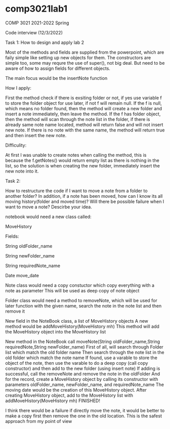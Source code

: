 # comp3021lab1

COMP 3021 2021-2022 Spring

Code interview (12/3/2022)

Task 1: How to design and apply lab 2

Most of the methods and fields are supplied from the powerpoint, which are faily simple like setting up new objects for them.
The constructors are simple too, some may requre the use of super(), not big deal. But need to be aware of how to assign fields for different objects.

The main focus would be the insertNote function

How I apply:

First the method check if there is exsiting folder or not, if yes use variable f to store the folder object for use later, if not f will remain null.
If the f is null, which means no folder found, then the method will create a new folder and insert a note immediately, then leave the method.
If the f has folder object, then the method will scan through the note list in the folder, if there is already same note name located, method will return false
and will not insert new note. If there is no note with the same name, the method will return true and then insert the new note.

Difficulity:

At first I was unable to create notes when calling the method, this is because the f.getNotes() would return empty list as there is nothing in the list, so the
solution is when creating the new folder, immediately insert the new note into it.

Task 2: 

How to restructure the code if I want to move a note from a folder to another folder? 
In addition, if a note has been moved, how can I know its all moving history(folder and moved time)? 
Will there be possible failure when I want to move a note? Descirbe your idea.


notebook would need a new class called:

MoveHistory

Fields: 

String oldFolder_name

String newFolder_name

String requiredNote_name

Date move_date

Note class would need a copy constuctor which copy everything with a note as parameter 
This will be used as deep copy of note object

Folder class would need a method to removeNote, which will be used for later function
with the given name, search the note in the note list
and then remove it

New field in the NoteBook class, a list of MoveHistory objects
A new method would be addMoveHistory(MoveHistory mh)
This method will add the MoveHistory object into the MoveHistory list

New method in the NoteBook call moveNote(String oldFolder_name,String requiredNote,String newFolder_name)
First of all, will search through Folder list which match the old folder name
Then search through the note list in the old folder which match the note name
If found, use a varable to store the object of the note, then use the varable to do a deep copy (call copy constructor) and then add to the new folder (using insert note)
If adding is successful, call the removeNote and remove the note in the oldFolder
And for the record, create a MoveHistory object by calling its constructor with parameters oldFolder_name, newFolder_name, and requiredNote_name
The moving date would be the creation of this MoveHistory object.
After creating MoveHistory object, add to the MoveHistory list with addMoveHistory(MoveHistory mh)
FINISHED!

I think there would be a failure if directly move the note, it would be better to make a copy first then remove the one in the old location. 
This is the safest approach from my point of view
